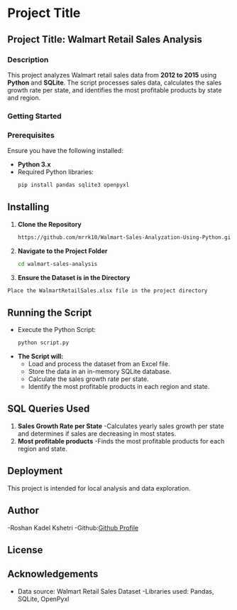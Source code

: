 # Project Title
## Project Title: Walmart Retail Sales Analysis
### **Description**
This project analyzes Walmart retail sales data from **2012 to 2015** using **Python** and **SQLite**. The script processes sales data, calculates the sales growth rate per state, and identifies the most profitable products by state and region.  
### **Getting Started**
### **Prerequisites**  
Ensure you have the following installed:  
- **Python 3.x**  
- Required Python libraries:  
  ```bash
  pip install pandas sqlite3 openpyxl
  ```
## Installing
 1. **Clone the Repository**
    ```sh
    https://github.com/mrrk10/Walmart-Sales-Analyzation-Using-Python.git
 2. **Navigate to the Project Folder**
    ```sh
    cd walmart-sales-analysis
3. **Ensure the Dataset is in the Directory**
```sh
Place the WalmartRetailSales.xlsx file in the project directory
```
## Running the Script
- Execute the Python Script:
  ```bash
  python script.py
  ```
- **The Script will:**
    - Load and process the dataset from an Excel file.
    - Store the data in an in-memory SQLite database.
    - Calculate the sales growth rate per state.
    - Identify the most profitable products in each region and state.
## SQL Queries Used
1. **Sales Growth Rate per State**
   -Calculates yearly sales growth per state and determines if sales are decreasing in most states.
2. **Most profitable products**
   -Finds the most profitable products for each region and state.
## Deployment
This project is intended for local analysis and data exploration.
## Author
-Roshan Kadel Kshetri
-Github:[Github Profile](https://github.com/mrrk10)
## License
## Acknowledgements
- Data source: Walmart Retail Sales Dataset
-Libraries used: Pandas, SQLite, OpenPyxl

